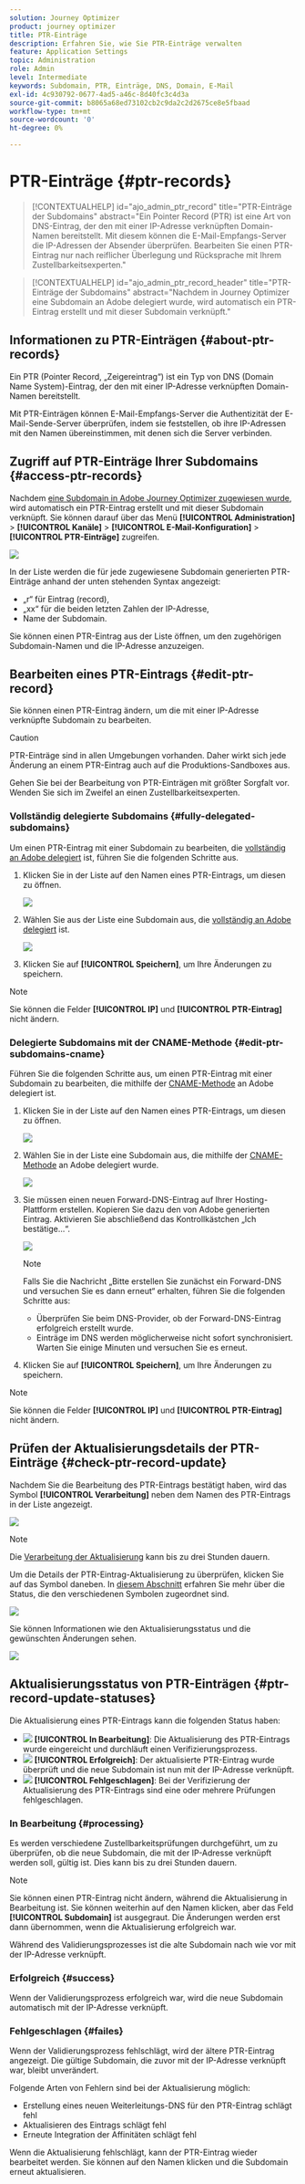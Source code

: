 ```yaml
---
solution: Journey Optimizer
product: journey optimizer
title: PTR-Einträge
description: Erfahren Sie, wie Sie PTR-Einträge verwalten
feature: Application Settings
topic: Administration
role: Admin
level: Intermediate
keywords: Subdomain, PTR, Einträge, DNS, Domain, E-Mail
exl-id: 4c930792-0677-4ad5-a46c-8d40fc3c4d3a
source-git-commit: b8065a68ed73102cb2c9da2c2d2675ce8e5fbaad
workflow-type: tm+mt
source-wordcount: '0'
ht-degree: 0%

---
```


# PTR-Einträge {#ptr-records}

>[!CONTEXTUALHELP]
>id="ajo_admin_ptr_record"
>title="PTR-Einträge der Subdomains"
>abstract="Ein Pointer Record (PTR) ist eine Art von DNS-Eintrag, der den mit einer IP-Adresse verknüpften Domain-Namen bereitstellt. Mit diesem können die E-Mail-Empfangs-Server die IP-Adressen der Absender überprüfen. Bearbeiten Sie einen PTR-Eintrag nur nach reiflicher Überlegung und Rücksprache mit Ihrem Zustellbarkeitsexperten."

>[!CONTEXTUALHELP]
>id="ajo_admin_ptr_record_header"
>title="PTR-Einträge der Subdomains"
>abstract="Nachdem in Journey Optimizer eine Subdomain an Adobe delegiert wurde, wird automatisch ein PTR-Eintrag erstellt und mit dieser Subdomain verknüpft."

## Informationen zu PTR-Einträgen {#about-ptr-records}

Ein PTR (Pointer Record, „Zeigereintrag“) ist ein Typ von DNS (Domain Name System)-Eintrag, der den mit einer IP-Adresse verknüpften Domain-Namen bereitstellt.

Mit PTR-Einträgen können E-Mail-Empfangs-Server die Authentizität der E-Mail-Sende-Server überprüfen, indem sie feststellen, ob ihre IP-Adressen mit den Namen übereinstimmen, mit denen sich die Server verbinden.

## Zugriff auf PTR-Einträge Ihrer Subdomains {#access-ptr-records}

Nachdem [eine Subdomain in Adobe Journey Optimizer zugewiesen wurde](delegate-subdomain.md), wird automatisch ein PTR-Eintrag erstellt und mit dieser Subdomain verknüpft. Sie können darauf über das Menü **[!UICONTROL Administration]** > **[!UICONTROL Kanäle]** > **[!UICONTROL E-Mail-Konfiguration]** > **[!UICONTROL PTR-Einträge]** zugreifen.

![](assets/ptr-records.png)

In der Liste werden die für jede zugewiesene Subdomain generierten PTR-Einträge anhand der unten stehenden Syntax angezeigt:

* „r“ für Eintrag (record),
* „xx“ für die beiden letzten Zahlen der IP-Adresse,
* Name der Subdomain.

Sie können einen PTR-Eintrag aus der Liste öffnen, um den zugehörigen Subdomain-Namen und die IP-Adresse anzuzeigen.

## Bearbeiten eines PTR-Eintrags {#edit-ptr-record}

Sie können einen PTR-Eintrag ändern, um die mit einer IP-Adresse verknüpfte Subdomain zu bearbeiten.

>[!CAUTION]
>
>PTR-Einträge sind in allen Umgebungen vorhanden. Daher wirkt sich jede Änderung an einem PTR-Eintrag auch auf die Produktions-Sandboxes aus.
>
>Gehen Sie bei der Bearbeitung von PTR-Einträgen mit größter Sorgfalt vor. Wenden Sie sich im Zweifel an einen Zustellbarkeitsexperten.

### Vollständig delegierte Subdomains {#fully-delegated-subdomains}

Um einen PTR-Eintrag mit einer Subdomain zu bearbeiten, die [vollständig an Adobe delegiert](delegate-subdomain.md#full-subdomain-delegation) ist, führen Sie die folgenden Schritte aus.

1. Klicken Sie in der Liste auf den Namen eines PTR-Eintrags, um diesen zu öffnen.

   ![](assets/ptr-record-select.png)

1. Wählen Sie aus der Liste eine Subdomain aus, die [vollständig an Adobe delegiert](delegate-subdomain.md#full-subdomain-delegation) ist.

   ![](assets/ptr-record-subdomain.png)

1. Klicken Sie auf **[!UICONTROL Speichern]**, um Ihre Änderungen zu speichern.

>[!NOTE]
>
>Sie können die Felder **[!UICONTROL IP]** und **[!UICONTROL PTR-Eintrag]** nicht ändern.

### Delegierte Subdomains mit der CNAME-Methode {#edit-ptr-subdomains-cname}

Führen Sie die folgenden Schritte aus, um einen PTR-Eintrag mit einer Subdomain zu bearbeiten, die mithilfe der [CNAME-Methode](delegate-subdomain.md#cname-subdomain-delegation) an Adobe delegiert ist.

1. Klicken Sie in der Liste auf den Namen eines PTR-Eintrags, um diesen zu öffnen.

   ![](assets/ptr-record-select-cname.png)

1. Wählen Sie in der Liste eine Subdomain aus, die mithilfe der [CNAME-Methode](delegate-subdomain.md#cname-subdomain-delegation) an Adobe delegiert wurde.

   ![](assets/ptr-record-subdomain-cname.png)

1. Sie müssen einen neuen Forward-DNS-Eintrag auf Ihrer Hosting-Plattform erstellen. Kopieren Sie dazu den von Adobe generierten Eintrag. Aktivieren Sie abschließend das Kontrollkästchen „Ich bestätige...“.

   ![](assets/ptr-record-subdomain-confirm.png)

   >[!NOTE]
   >
   >Falls Sie die Nachricht „Bitte erstellen Sie zunächst ein Forward-DNS und versuchen Sie es dann erneut“ erhalten, führen Sie die folgenden Schritte aus:
   >   * Überprüfen Sie beim DNS-Provider, ob der Forward-DNS-Eintrag erfolgreich erstellt wurde.
   >   * Einträge im DNS werden möglicherweise nicht sofort synchronisiert. Warten Sie einige Minuten und versuchen Sie es erneut.

1. Klicken Sie auf **[!UICONTROL Speichern]**, um Ihre Änderungen zu speichern.

>[!NOTE]
>
>Sie können die Felder **[!UICONTROL IP]** und **[!UICONTROL PTR-Eintrag]** nicht ändern.

## Prüfen der Aktualisierungsdetails der PTR-Einträge {#check-ptr-record-update}

Nachdem Sie die Bearbeitung des PTR-Eintrags bestätigt haben, wird das Symbol **[!UICONTROL Verarbeitung]** neben dem Namen des PTR-Eintrags in der Liste angezeigt.

![](assets/ptr-record-updating.png)

>[!NOTE]
>
>Die [Verarbeitung der Aktualisierung](#processing) kann bis zu drei Stunden dauern.

Um die Details der PTR-Eintrag-Aktualisierung zu überprüfen, klicken Sie auf das Symbol daneben. In [diesem Abschnitt](#ptr-record-update-statuses) erfahren Sie mehr über die Status, die den verschiedenen Symbolen zugeordnet sind.

![](assets/ptr-record-recent-update.png)

Sie können Informationen wie den Aktualisierungsstatus und die gewünschten Änderungen sehen.

![](assets/ptr-record-updates.png)

## Aktualisierungsstatus von PTR-Einträgen {#ptr-record-update-statuses}

Die Aktualisierung eines PTR-Eintrags kann die folgenden Status haben:

* ![](assets/do-not-localize/ptr-record-processing.png) **[!UICONTROL In Bearbeitung]**: Die Aktualisierung des PTR-Eintrags wurde eingereicht und durchläuft einen Verifizierungsprozess.
* ![](assets/do-not-localize/ptr-record-success.png) **[!UICONTROL Erfolgreich]**: Der aktualisierte PTR-Eintrag wurde überprüft und die neue Subdomain ist nun mit der IP-Adresse verknüpft.
* ![](assets/do-not-localize/ptr-record-failed.png) **[!UICONTROL Fehlgeschlagen]**: Bei der Verifizierung der Aktualisierung des PTR-Eintrags sind eine oder mehrere Prüfungen fehlgeschlagen.

### In Bearbeitung {#processing}

Es werden verschiedene Zustellbarkeitsprüfungen durchgeführt, um zu überprüfen, ob die neue Subdomain, die mit der IP-Adresse verknüpft werden soll, gültig ist. Dies kann bis zu drei Stunden dauern.

>[!NOTE]
>
>Sie können einen PTR-Eintrag nicht ändern, während die Aktualisierung in Bearbeitung ist. Sie können weiterhin auf den Namen klicken, aber das Feld **[!UICONTROL Subdomain]** ist ausgegraut. Die Änderungen werden erst dann übernommen, wenn die Aktualisierung erfolgreich war.

Während des Validierungsprozesses ist die alte Subdomain nach wie vor mit der IP-Adresse verknüpft.

### Erfolgreich {#success}

Wenn der Validierungsprozess erfolgreich war, wird die neue Subdomain automatisch mit der IP-Adresse verknüpft.

### Fehlgeschlagen {#failes}

Wenn der Validierungsprozess fehlschlägt, wird der ältere PTR-Eintrag angezeigt. Die gültige Subdomain, die zuvor mit der IP-Adresse verknüpft war, bleibt unverändert.

Folgende Arten von Fehlern sind bei der Aktualisierung möglich:
* Erstellung eines neuen Weiterleitungs-DNS für den PTR-Eintrag schlägt fehl
* Aktualisieren des Eintrags schlägt fehl
* Erneute Integration der Affinitäten schlägt fehl

Wenn die Aktualisierung fehlschlägt, kann der PTR-Eintrag wieder bearbeitet werden. Sie können auf den Namen klicken und die Subdomain erneut aktualisieren.
